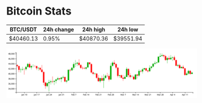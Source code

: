 # Bitcoin Stats

BTC/USDT|24h change|24h high|24h low|
|---|---|---|---|
|$40460.13|0.95%|$40870.36|$39551.94|

<img src="./chart.svg">
